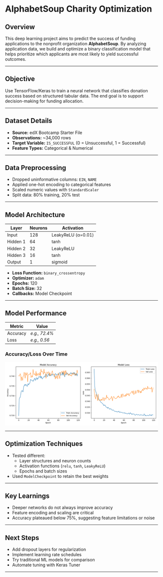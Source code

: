 # AlphabetSoup Charity Optimization

##  Overview
This deep learning project aims to predict the success of funding applications to the nonprofit organization **AlphabetSoup**. By analyzing application data, we build and optimize a binary classification model that helps prioritize which applicants are most likely to yield successful outcomes.

---

##  Objective
Use TensorFlow/Keras to train a neural network that classifies donation success based on structured tabular data. The end goal is to support decision-making for funding allocation.

---

##  Dataset Details

- **Source:** edX Bootcamp Starter File  
- **Observations:** ~34,000 rows  
- **Target Variable:** `IS_SUCCESSFUL` (0 = Unsuccessful, 1 = Successful)  
- **Feature Types:** Categorical & Numerical

---

##  Data Preprocessing

- Dropped uninformative columns: `EIN`, `NAME`
- Applied one-hot encoding to categorical features
- Scaled numeric values with `StandardScaler`
- Split data: 80% training, 20% test

---

##  Model Architecture

| Layer | Neurons | Activation    |
|-------|---------|----------------|
| Input | 128     | LeakyReLU (α=0.01) |
| Hidden 1 | 64  | tanh           |
| Hidden 2 | 32  | LeakyReLU      |
| Hidden 3 | 16  | tanh           |
| Output | 1      | sigmoid        |

- **Loss Function:** `binary_crossentropy`
- **Optimizer:** `adam`
- **Epochs:** 120
- **Batch Size:** 32
- **Callbacks:** Model Checkpoint

---

##  Model Performance

| Metric | Value |
|--------|-------|
| Accuracy | *e.g., 72.4%* |
| Loss     | *e.g., 0.56*  |

###  Accuracy/Loss Over Time

![Training Metrics](accuracy_loss_plot.png)

---

##  Optimization Techniques

- Tested different:
  - Layer structures and neuron counts
  - Activation functions (`relu`, `tanh`, `LeakyReLU`)
  - Epochs and batch sizes
- Used `ModelCheckpoint` to retain the best weights

---

##  Key Learnings

- Deeper networks do not always improve accuracy
- Feature encoding and scaling are critical
- Accuracy plateaued below 75%, suggesting feature limitations or noise

---

##  Next Steps

-  Add dropout layers for regularization
-  Implement learning rate schedules
-  Try traditional ML models for comparison
-  Automate tuning with Keras Tuner

---



